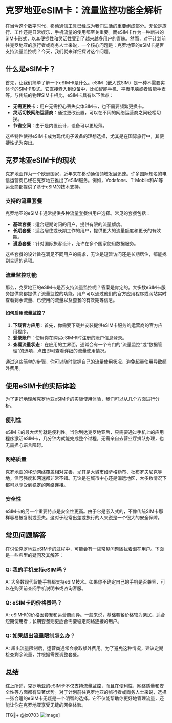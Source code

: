 # 克罗地亚eSIM卡：流量监控功能全解析

在当今这个数字时代，移动通信工具已经成为我们生活的重要组成部分。无论是旅行、工作还是日常娱乐，手机流量的使用都至关重要。而eSIM卡作为一种新兴的SIM卡形式，以其便捷性和灵活性受到了越来越多用户的青睐。然而，对于计划前往克罗地亚的旅行者或商务人士来说，一个核心问题是：克罗地亚的eSIM卡是否支持流量监控呢？今天，我们就来详细探讨这个问题。

## 什么是eSIM卡？

首先，让我们简单了解一下eSIM卡是什么。eSIM（嵌入式SIM）是一种不需要实体卡的SIM卡形式。它直接嵌入到设备中，比如智能手机、平板电脑或者智能手表等。与传统的物理SIM卡相比，eSIM卡具有以下优点：

- **无需更换卡**：用户无需担心丢失实体SIM卡，也不需要频繁更换卡。
- **灵活切换网络运营商**：通过更改设置，可以在不同的网络运营商之间轻松切换。
- **节省空间**：由于是内置设计，设备可以更轻薄。

这些特性使得eSIM卡成为现代电子设备的理想选择，尤其是在国际旅行中，其便捷性尤为突出。

## 克罗地亚eSIM卡的现状

克罗地亚作为一个欧洲国家，近年来在移动通信领域发展迅速。许多国际知名的电信运营商已经在克罗地亚推出了eSIM服务。例如，Vodafone、T-Mobile和A1等运营商都提供了基于eSIM的技术支持。

### 支持的流量套餐

克罗地亚的eSIM卡通常提供多种流量套餐供用户选择。常见的套餐包括：

- **基础套餐**：适合短期访问的用户，提供有限的流量额度。
- **长期套餐**：适合居住或长期工作的用户，提供更大的流量额度和更长的有效期。
- **漫游套餐**：针对国际旅客设计，允许在多个国家使用数据服务。

这些套餐的设计旨在满足不同用户的需求，无论是短暂访问还是长期居住，都能找到合适的选项。

### 流量监控功能

那么，克罗地亚的eSIM卡是否支持流量监控呢？答案是肯定的。大多数eSIM卡服务提供商都提供了流量监控的功能。用户可以通过他们的官方应用程序或网站实时查看剩余流量、已使用的流量以及套餐的有效期等信息。

#### 如何启用流量监控？

1. **下载官方应用**：首先，你需要下载并安装提供eSIM卡服务的运营商的官方应用程序。
2. **登录账户**：使用你在购买eSIM卡时注册的账户信息登录。
3. **查看流量状态**：在应用的主界面，通常会有一个专门的“流量监控”或“数据管理”的选项，点击即可查看详细的流量使用情况。

通过这些简单的步骤，你可以随时掌握自己的流量使用状况，避免超量使用导致额外费用。

## 使用eSIM卡的实际体验

为了更好地理解克罗地亚eSIM卡的实际使用体验，我们可以从几个方面进行分析。

### 便利性

eSIM卡的最大优势就是便利性。当你到达克罗地亚后，只需要通过手机上的应用程序激活eSIM卡，几分钟内就能完成整个过程。无需亲自去营业厅排队办理，也无需担心语言障碍。

### 网络质量

克罗地亚的移动网络覆盖相对完善，尤其是大城市如萨格勒布、杜布罗夫尼克等地，信号强度和网速都非常不错。无论是在城市中心还是偏远地区，大多数情况下都可以享受到稳定的网络连接。

### 安全性

eSIM卡的另一个重要特点是安全性更高。由于它是嵌入式的，不像传统SIM卡那样容易被复制或丢失。这对于经常出差或旅行的人来说是一个很大的安全保障。

## 常见问题解答

在讨论克罗地亚eSIM卡的过程中，可能会有一些常见问题困扰着潜在用户。下面是一些典型的疑问及其解答：

### Q: 我的手机支持eSIM吗？
A: 大多数现代智能手机都支持eSIM技术。如果你不确定自己的手机是否兼容，可以在购买前查阅手机说明书或咨询客服。

### Q: eSIM卡的价格贵吗？
A: eSIM卡的价格因套餐和运营商而异。一般来说，基础套餐价格较为亲民，适合短期使用者；长期套餐则更适合需要稳定网络连接的用户。

### Q: 如果超出流量限制怎么办？
A: 超出流量限制后，运营商通常会收取额外费用。为了避免这种情况，建议定期检查剩余流量，并根据需要调整套餐。

## 总结

综上所述，克罗地亚的eSIM卡不仅支持流量监控，而且在便利性、网络质量和安全性等方面都有显著优势。对于计划前往克罗地亚的旅行者或商务人士来说，选择一张合适的eSIM卡无疑是一个明智的选择。它不仅能帮助你更好地管理流量，还能让你在克罗地亚享受无缝的网络体验。

[TG💪+ @jx0703 ![Image](https://github.com/user-attachments/assets/dbca1d08-cadb-493c-b0ec-ad6f7a83f270)]